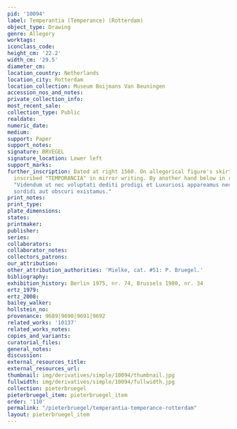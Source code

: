 ```yaml
---
pid: '10094'
label: Temperantia (Temperance) (Rotterdam)
object_type: Drawing
genre: Allegory
worktags:
iconclass_code:
height_cm: '22.2'
width_cm: '29.5'
diameter_cm:
location_country: Netherlands
location_city: Rotterdam
location_collection: Museum Boijmans Van Beuningen
accession_nos_and_notes:
private_collection_info:
most_recent_sale:
collection_type: Public
realdate:
numeric_date:
medium:
support: Paper
support_notes:
signature: BRVEGEL
signature_location: Lower left
support_marks:
further_inscription: Dated at right 1560. On allegorical figure's skirt hem in center,
  inscribed "TEMPORANCIA" in mirror writing. By another hand below in redish ink,
  "Videndum ut nec voluptati dediti prodigi et Luxuriosi appareamus nec auara tenacitati
  sordidi aut obscuri existamus."
print_notes:
print_type:
plate_dimensions:
states:
printmaker:
publisher:
series:
collaborators:
collaborator_notes:
collectors_patrons:
our_attribution:
other_attribution_authorities: 'Mielke, cat. #51: P. Bruegel.'
bibliography:
exhibition_history: Berlin 1975, nr. 74, Brussels 1980, nr. 34
ertz_1979:
ertz_2008:
bailey_walker:
hollstein_no:
provenance: 9689|9690|9691|9692
related_works: '10137'
related_works_notes:
copies_and_variants:
curatorial_files:
general_notes:
discussion:
external_resources_title:
external_resources_url:
thumbnail: img/derivatives/simple/10094/thumbnail.jpg
fullwidth: img/derivatives/simple/10094/fullwidth.jpg
collection: pieterbruegel
pieterbruegel_item: pieterbruegel_item
order: '110'
permalink: "/pieterbruegel/temperantia-temperance-rotterdam"
layout: pieterbruegel_item
---
```

